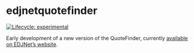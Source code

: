 
<!-- README.md is generated from README.Rmd. Please edit that file -->

# edjnetquotefinder

<!-- badges: start -->

[![Lifecycle:
experimental](https://img.shields.io/badge/lifecycle-experimental-orange.svg)](https://www.tidyverse.org/lifecycle/#experimental)
<!-- badges: end -->

Early development of a new version of the QuoteFinder, currently
[available on EDJNet’s
website](https://www.europeandatajournalism.eu/Tools-for-journalists/Quote-Finder/).
